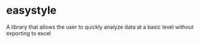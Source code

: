 # easystyle
A library that allows the user to quickly analyze data at a basic level without exporting to excel